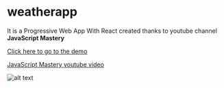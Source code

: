 # weatherapp

It is a Progressive Web App With React created thanks to youtube channel **JavaScript Mastery**

[Click here to go to the demo](https://gamentionkray.github.io/weatherapp/)

[JavaScript Mastery youtube video](https://youtu.be/C6S-SOqAX-k)

![alt text](https://i.ibb.co/NsP7Ls5/weather-app.png)
